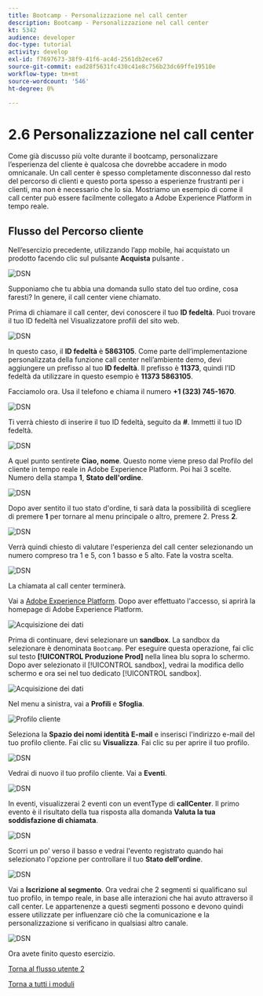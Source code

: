 ```yaml
---
title: Bootcamp - Personalizzazione nel call center
description: Bootcamp - Personalizzazione nel call center
kt: 5342
audience: developer
doc-type: tutorial
activity: develop
exl-id: f7697673-38f9-41f6-ac4d-2561db2ece67
source-git-commit: ead28f5631fc430c41e8c756b23dc69ffe19510e
workflow-type: tm+mt
source-wordcount: '546'
ht-degree: 0%

---
```


# 2.6 Personalizzazione nel call center

Come già discusso più volte durante il bootcamp, personalizzare l’esperienza del cliente è qualcosa che dovrebbe accadere in modo omnicanale. Un call center è spesso completamente disconnesso dal resto del percorso di clienti e questo porta spesso a esperienze frustranti per i clienti, ma non è necessario che lo sia. Mostriamo un esempio di come il call center può essere facilmente collegato a Adobe Experience Platform in tempo reale.

## Flusso del Percorso cliente

Nell’esercizio precedente, utilizzando l’app mobile, hai acquistato un prodotto facendo clic sul pulsante **Acquista** pulsante .

![DSN](./images/app20.png)

Supponiamo che tu abbia una domanda sullo stato del tuo ordine, cosa faresti? In genere, il call center viene chiamato.

Prima di chiamare il call center, devi conoscere il tuo **ID fedeltà**. Puoi trovare il tuo ID fedeltà nel Visualizzatore profili del sito web.

![DSN](./images/cc1.png)

In questo caso, il **ID fedeltà** è **5863105**. Come parte dell’implementazione personalizzata della funzione call center nell’ambiente demo, devi aggiungere un prefisso al tuo **ID fedeltà**. Il prefisso è **11373**, quindi l’ID fedeltà da utilizzare in questo esempio è **11373 5863105**.

Facciamolo ora. Usa il telefono e chiama il numero **+1 (323) 745-1670**.

![DSN](./images/cc2.png)

Ti verrà chiesto di inserire il tuo ID fedeltà, seguito da **#**. Immetti il tuo ID fedeltà.

![DSN](./images/cc3.png)

A quel punto sentirete **Ciao, nome**. Questo nome viene preso dal Profilo del cliente in tempo reale in Adobe Experience Platform. Poi hai 3 scelte. Numero della stampa **1**, **Stato dell&#39;ordine**.

![DSN](./images/cc4.png)

Dopo aver sentito il tuo stato d&#39;ordine, ti sarà data la possibilità di scegliere di premere **1** per tornare al menu principale o altro, premere 2. Press **2**.

![DSN](./images/cc5.png)

Verrà quindi chiesto di valutare l&#39;esperienza del call center selezionando un numero compreso tra 1 e 5, con 1 basso e 5 alto. Fate la vostra scelta.

![DSN](./images/cc6.png)

La chiamata al call center terminerà.

Vai a [Adobe Experience Platform](https://experience.adobe.com/platform). Dopo aver effettuato l&#39;accesso, si aprirà la homepage di Adobe Experience Platform.

![Acquisizione dei dati](./images/home.png)

Prima di continuare, devi selezionare un **sandbox**. La sandbox da selezionare è denominata ``Bootcamp``. Per eseguire questa operazione, fai clic sul testo **[!UICONTROL Produzione Prod]** nella linea blu sopra lo schermo. Dopo aver selezionato il [!UICONTROL sandbox], vedrai la modifica dello schermo e ora sei nel tuo dedicato [!UICONTROL sandbox].

![Acquisizione dei dati](./images/sb1.png)

Nel menu a sinistra, vai a **Profili** e **Sfoglia**.

![Profilo cliente](./images/homemenu.png)

Seleziona la **Spazio dei nomi identità** **E-mail** e inserisci l&#39;indirizzo e-mail del tuo profilo cliente. Fai clic su **Visualizza**. Fai clic su per aprire il tuo profilo.

![DSN](./images/cc7.png)

Vedrai di nuovo il tuo profilo cliente. Vai a **Eventi**.

![DSN](./images/cc8.png)

In eventi, visualizzerai 2 eventi con un eventType di **callCenter**. Il primo evento è il risultato della tua risposta alla domanda **Valuta la tua soddisfazione di chiamata**.

![DSN](./images/cc9.png)

Scorri un po&#39; verso il basso e vedrai l&#39;evento registrato quando hai selezionato l&#39;opzione per controllare il tuo **Stato dell&#39;ordine**.

![DSN](./images/cc10.png)

Vai a **Iscrizione al segmento**. Ora vedrai che 2 segmenti si qualificano sul tuo profilo, in tempo reale, in base alle interazioni che hai avuto attraverso il call center. Le appartenenze a questi segmenti possono e devono quindi essere utilizzate per influenzare ciò che la comunicazione e la personalizzazione si verificano in qualsiasi altro canale.

![DSN](./images/cc11.png)

Ora avete finito questo esercizio.

[Torna al flusso utente 2](./uc2.md)

[Torna a tutti i moduli](../../overview.md)
